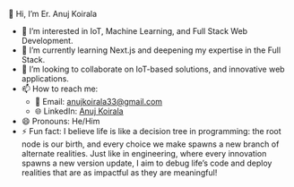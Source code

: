 👋 Hi, I’m Er. Anuj Koirala
- 👀 I’m interested in IoT, Machine Learning, and Full Stack Web Development.
- 🌱 I’m currently learning Next.js and deepening my expertise in the Full Stack.  
- 💞️ I’m looking to collaborate on IoT-based solutions, and innovative web applications. 
- 📫 How to reach me:  
  - 📧 Email: anujkoirala33@gmail.com 
  - 🌐 LinkedIn: [Anuj Koirala](https://www.linkedin.com/in/anuj-koirala-34921723a/)  
- 😄 Pronouns: He/Him  
- ⚡ Fun fact:  I believe life is like a decision tree in programming: the root node is our birth, and every choice we make spawns a new branch of alternate realities. Just like in engineering, where every innovation spawns a new version update, I aim to debug life’s code and deploy realities that are as impactful as they are meaningful!
